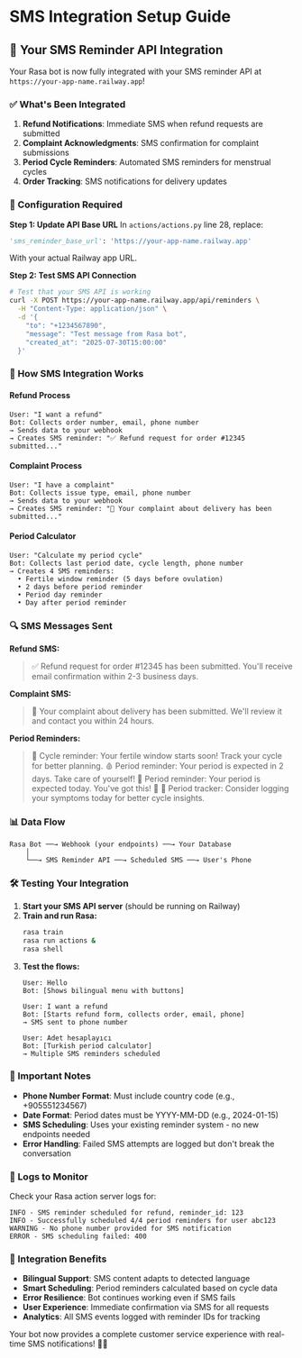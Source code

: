 # SMS Integration Setup Guide

## 🚀 Your SMS Reminder API Integration

Your Rasa bot is now fully integrated with your SMS reminder API at `https://your-app-name.railway.app`!

### ✅ What's Been Integrated

1. **Refund Notifications**: Immediate SMS when refund requests are submitted
2. **Complaint Acknowledgments**: SMS confirmation for complaint submissions  
3. **Period Cycle Reminders**: Automated SMS reminders for menstrual cycles
4. **Order Tracking**: SMS notifications for delivery updates

### 🔧 Configuration Required

**Step 1: Update API Base URL**
In `actions/actions.py` line 28, replace:
```python
'sms_reminder_base_url': 'https://your-app-name.railway.app'
```
With your actual Railway app URL.

**Step 2: Test SMS API Connection**
```bash
# Test that your SMS API is working
curl -X POST https://your-app-name.railway.app/api/reminders \
  -H "Content-Type: application/json" \
  -d '{
    "to": "+1234567890",
    "message": "Test message from Rasa bot",
    "created_at": "2025-07-30T15:00:00"
  }'
```

### 📱 How SMS Integration Works

#### Refund Process
```
User: "I want a refund"
Bot: Collects order number, email, phone number
→ Sends data to your webhook
→ Creates SMS reminder: "✅ Refund request for order #12345 submitted..."
```

#### Complaint Process  
```
User: "I have a complaint"
Bot: Collects issue type, email, phone number
→ Sends data to your webhook
→ Creates SMS reminder: "🔔 Your complaint about delivery has been submitted..."
```

#### Period Calculator
```
User: "Calculate my period cycle"
Bot: Collects last period date, cycle length, phone number
→ Creates 4 SMS reminders:
  • Fertile window reminder (5 days before ovulation)
  • 2 days before period reminder
  • Period day reminder
  • Day after period reminder
```

### 🔍 SMS Messages Sent

**Refund SMS:**
> ✅ Refund request for order #12345 has been submitted. You'll receive email confirmation within 2-3 business days.

**Complaint SMS:**
> 🔔 Your complaint about delivery has been submitted. We'll review it and contact you within 24 hours.

**Period Reminders:**
> 🌟 Cycle reminder: Your fertile window starts soon! Track your cycle for better planning.
> 🩸 Period reminder: Your period is expected in 2 days. Take care of yourself!
> 📅 Period reminder: Your period is expected today. You've got this! 💪
> 💚 Period tracker: Consider logging your symptoms today for better cycle insights.

### 📊 Data Flow

```
Rasa Bot ──→ Webhook (your endpoints) ──→ Your Database
    │
    └──→ SMS Reminder API ──→ Scheduled SMS ──→ User's Phone
```

### 🛠 Testing Your Integration

1. **Start your SMS API server** (should be running on Railway)
2. **Train and run Rasa:**
   ```bash
   rasa train
   rasa run actions &
   rasa shell
   ```
3. **Test the flows:**
   ```
   User: Hello
   Bot: [Shows bilingual menu with buttons]
   
   User: I want a refund  
   Bot: [Starts refund form, collects order, email, phone]
   → SMS sent to phone number
   
   User: Adet hesaplayıcı  
   Bot: [Turkish period calculator]
   → Multiple SMS reminders scheduled
   ```

### 🚨 Important Notes

- **Phone Number Format**: Must include country code (e.g., +905551234567)
- **Date Format**: Period dates must be YYYY-MM-DD (e.g., 2024-01-15)
- **SMS Scheduling**: Uses your existing reminder system - no new endpoints needed
- **Error Handling**: Failed SMS attempts are logged but don't break the conversation

### 📝 Logs to Monitor

Check your Rasa action server logs for:
```
INFO - SMS reminder scheduled for refund, reminder_id: 123
INFO - Successfully scheduled 4/4 period reminders for user abc123
WARNING - No phone number provided for SMS notification
ERROR - SMS scheduling failed: 400
```

### 🔗 Integration Benefits

- **Bilingual Support**: SMS content adapts to detected language
- **Smart Scheduling**: Period reminders calculated based on cycle data
- **Error Resilience**: Bot continues working even if SMS fails
- **User Experience**: Immediate confirmation via SMS for all requests
- **Analytics**: All SMS events logged with reminder IDs for tracking

Your bot now provides a complete customer service experience with real-time SMS notifications! 📱✨